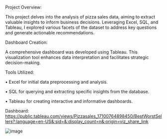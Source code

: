 Project Overview:

This project delves into the analysis of pizza sales data, aiming to extract valuable insights to inform business decisions. 
Leveraging Excel, SQL, and Tableau, I explored various facets of the dataset to address key questions and generate actionable recommendations.

Dashboard Creation:

A comprehensive dashboard was developed using Tableau. This visualization tool enhances data interpretation and facilitates strategic decision-making.

Tools Utilized:

•	Excel for initial data preprocessing and analysis.

•	SQL for querying and extracting specific insights from the database.

•	Tableau for creating interactive and informative dashboards.

Dashboard: https://public.tableau.com/views/Pizzasales_17100764898450/BestWorstSellers?:language=en-US&:sid=&:display_count=n&:origin=viz_share_link

![image](https://github.com/vishalv221/Pizza_Store_Sales/assets/139206584/390f875d-a43e-48ce-a5a7-79b5d3264071)
